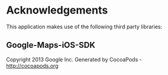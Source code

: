 # Acknowledgements
This application makes use of the following third party libraries:

## Google-Maps-iOS-SDK

Copyright 2013 Google Inc.
Generated by CocoaPods - http://cocoapods.org
